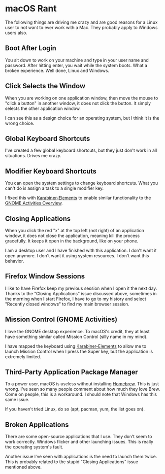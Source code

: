# macOS Rant

The following things are driving me crazy and are good reasons for a Linux user to not want to ever work with a Mac. They probably apply to Windows users also.

## Boot After Login

You sit down to work on your machine and type in your user name and password. After hitting enter, you wait while the system boots. What a broken experience. Well done, Linux and Windows.

## Click Selects the Window

When you are working on one application window, then move the mouse to "click a button" in another window, it does not click the button. It simply selects the other application window.

I can see this as a design choice for an operating system, but I think it is the wrong choice.

## Global Keyboard Shortcuts

I've created a few global keyboard shortcuts, but they just don't work in all situations. Drives me crazy.

## Modifier Keyboard Shortcuts

You can open the system settings to change keyboard shortcuts. What you can't do is assign a task to a single modifier key.

I fixed this with [Karabiner-Elements](https://github.com/grantcarthew/notes/blob/main/MacOS/README.md#karabiner-elements) to enable similar functionality to the [GNOME Activities Overview](https://github.com/grantcarthew/notes/blob/main/MacOS/gnome-activities-overview.json).

## Closing Applications

When you click the red "x" at the top left (not right) of an application window, it does not close the application, meaning kill the process gracefully. It keeps it open in the background, like on your phone.

I am a desktop user and I have finished with this application. I don't want it open anymore. I don't want it using system resources. I don't want this behavior.

## Firefox Window Sessions

I like to have Firefox keep my previous session when I open it the next day. Thanks to the "Closing Applications" issue discussed above, sometimes in the morning when I start Firefox, I have to go to my history and select "Recently closed windows" to find my main browser session.

## Mission Control (GNOME Activities)

I love the GNOME desktop experience. To macOS's credit, they at least have something similar called Mission Control (silly name in my mind).

I have mapped the keyboard using [Karabiner-Elements](https://github.com/grantcarthew/notes/blob/main/MacOS/README.md#karabiner-elements) to allow me to launch Mission Control when I press the Super key, but the application is extremely limited.

## Third-Party Application Package Manager

To a power user, macOS is useless without installing [Homebrew](https://brew.sh/). This is just wrong. I've seen so many people comment about how much they love Brew. Come on people, this is a workaround. I should note that Windows has this same issue.

If you haven't tried Linux, do so (apt, pacman, yum, the list goes on).

## Broken Applications

There are some open-source applications that I use. They don't seem to work correctly. Windows flicker and other launching issues. This is really the operating system's fault.

Another issue I've seen with applications is the need to launch them twice. This is probably related to the stupid "Closing Applications" issue mentioned above.

